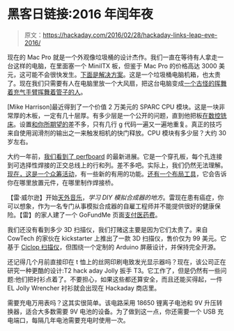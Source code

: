 # 黑客日链接:2016 年闰年夜

> 原文：<https://hackaday.com/2016/02/28/hackaday-links-leap-eve-2016/>

现在的 Mac Pro 就是一个外观像垃圾桶的设计杰作。我们一直在等待有人拿走一台这样的电脑，在里面塞一个 MiniITX 板，但鉴于 Mac Pro 的价格高达 3000 美元，这可能不会很快发生。[下面是解决方案](http://www.aliexpress.com/store/product/2015-New-computer-case-support-mini-itx-motherboard-free-2-LED-fan-without-power/1382703_32496222527.html)。这是一个垃圾桶电脑机箱，也太贵了。现在我们只需要有人在电脑里放一个大风扇，把这台电脑变成[一个古怪的挥舞着充气手臂挥舞着管子的人](https://www.youtube.com/watch?v=ZvEdIvv1cfQ)。

[Mike Harrison]最近得到了一个价值 2 万美元的 SPARC CPU 模块。这是一块非常厚的木板，一定有几十层厚。有多少层是一个公开的问题，直到他把板[在数控铣床](https://www.youtube.com/watch?v=RHqN6CTOdzA)。设置[和你所期望的](https://www.youtube.com/watch?v=iV4LJX1HdPk)差不多，只有几行 g 代码一遍又一遍地重复。真正的技巧来自使用润滑剂的输出之一来触发相机的快门释放。CPU 模块有多少层？大约 30 岁左右。

大约一年前，[我们看到了 perfboard](http://hackaday.com/2015/04/05/ask-hackaday-the-latest-advances-in-perfboard/) 的最新进展。它是一个穿孔板，每个孔连接到可选择性焊接的正交总线上的行和列。差不多吧。实际上，我们仍然无法理解。[现在，这是一个众筹活动](https://www.crowdsupply.com/ben-wang/perf-2)，有一些新的有用的功能。[还有一个布局工具](https://github.com/Myndale/Perfy)，它会告诉你在哪里放置元件，在哪里制作焊接桥。

【雷·威尔逊】开始[天外音乐](http://www.musicfromouterspace.com/)，*学习 DIY 模拟合成器的地方*。雷现在患有癌症，你可以想象，作为一名专门从事模拟合成器的自雇工程师并不能提供很好的健康保险。【雷】的家人建了一个 GoFundMe 页面[支付医药费](https://www.gofundme.com/raywilson)。

我们还没有看到多少 3D 扫描仪，我们打赌这主要是因为它们太贵了。来自 CowTech 的家伙在 kickstarter 上推出了一款 3D 扫描仪，售价仅为 99 美元。它基于 [Ciclop 扫描仪](http://www.thingiverse.com/thing:740357)，但围绕一个定制的 Arduino 屏蔽设计，并保持完全开源。

还记得几个月前直接印在 t 恤上的丝网印刷电致发光显示器吗？现在，该公司正在研究一种更酷的设计:T2 hack aday Jolly 扳手 T3。它工作了，但是仍然有一些问题:他们把衬衫点着了。不要担心，如果这些都还算安全，而且还能买得起，一件 EL Jolly Wrencher 衬衫就会出现在 Hackaday 商店里。

需要充电万用表吗？这其实很简单。该电路采用 18650 锂离子电池和 9V 升压转换器，适合大多数需要 9V 电池的设备。为了做到这一点，你还需要一个 USB 充电端口，每隔几年电池需要充电时使用一次。